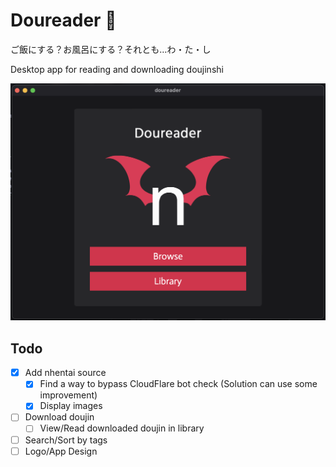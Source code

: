 # Doureader :underage:

ご飯にする？お風呂にする？それとも…わ・た・し

Desktop app for reading and downloading doujinshi

<p align="center">
  <img src="./public/readme/ss1.png" />
</p>

## Todo

- [x] Add nhentai source
  - [x] Find a way to bypass CloudFlare bot check (Solution can use some improvement)
  - [x] Display images
- [ ] Download doujin
  - [ ] View/Read downloaded doujin in library
- [ ] Search/Sort by tags
- [ ] Logo/App Design
